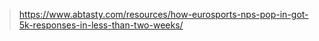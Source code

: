 > https://www.abtasty.com/resources/how-eurosports-nps-pop-in-got-5k-responses-in-less-than-two-weeks/